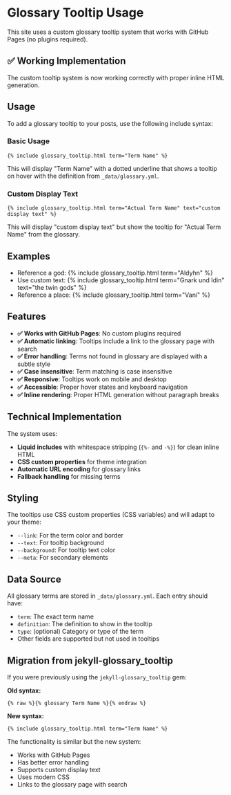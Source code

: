 # Glossary Tooltip Usage

This site uses a custom glossary tooltip system that works with GitHub Pages (no plugins required).

## ✅ Working Implementation

The custom tooltip system is now working correctly with proper inline HTML generation.

## Usage

To add a glossary tooltip to your posts, use the following include syntax:

### Basic Usage
```liquid
{% include glossary_tooltip.html term="Term Name" %}
```

This will display "Term Name" with a dotted underline that shows a tooltip on hover with the definition from `_data/glossary.yml`.

### Custom Display Text
```liquid
{% include glossary_tooltip.html term="Actual Term Name" text="custom display text" %}
```

This will display "custom display text" but show the tooltip for "Actual Term Name" from the glossary.

## Examples

- Reference a god: {% include glossary_tooltip.html term="Aldyhn" %}
- Use custom text: {% include glossary_tooltip.html term="Gnark und Idin" text="the twin gods" %}
- Reference a place: {% include glossary_tooltip.html term="Vani" %}

## Features

- **✅ Works with GitHub Pages**: No custom plugins required
- **✅ Automatic linking**: Tooltips include a link to the glossary page with search
- **✅ Error handling**: Terms not found in glossary are displayed with a subtle style
- **✅ Case insensitive**: Term matching is case insensitive
- **✅ Responsive**: Tooltips work on mobile and desktop
- **✅ Accessible**: Proper hover states and keyboard navigation
- **✅ Inline rendering**: Proper HTML generation without paragraph breaks

## Technical Implementation

The system uses:
- **Liquid includes** with whitespace stripping (`{%-` and `-%}`) for clean inline HTML
- **CSS custom properties** for theme integration
- **Automatic URL encoding** for glossary links
- **Fallback handling** for missing terms

## Styling

The tooltips use CSS custom properties (CSS variables) and will adapt to your theme:
- `--link`: For the term color and border
- `--text`: For tooltip background
- `--background`: For tooltip text color
- `--meta`: For secondary elements

## Data Source

All glossary terms are stored in `_data/glossary.yml`. Each entry should have:
- `term`: The exact term name
- `definition`: The definition to show in the tooltip
- `type`: (optional) Category or type of the term
- Other fields are supported but not used in tooltips

## Migration from jekyll-glossary_tooltip

If you were previously using the `jekyll-glossary_tooltip` gem:

**Old syntax:**
```
{% raw %}{% glossary Term Name %}{% endraw %}
```

**New syntax:**
```liquid
{% include glossary_tooltip.html term="Term Name" %}
```

The functionality is similar but the new system:
- Works with GitHub Pages
- Has better error handling
- Supports custom display text
- Uses modern CSS
- Links to the glossary page with search
